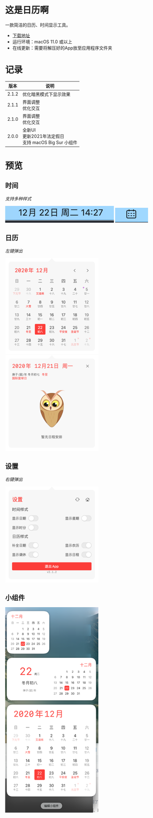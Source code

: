 # 这是日历啊
一款简洁的日历、时间显示工具。
- [下载地址](https://github.com/ZzzM/LunarCalendar/releases/download/2.1.2/calendar.zip)
- 运行环境：macOS 11.0 或以上
- 在线更新：需要将解压好的App放至应用程序文件夹

# 记录
| 版本 |  说明 |
| ----  | ---- |
| 2.1.2 | 优化暗黑模式下显示效果 |
| 2.1.1 | 界面调整<br>优化交互 |
| 2.1.0 | 界面调整<br>优化交互|
| 2.0.0 | 全新UI<br>更新2021年法定假日<br>支持 macOS Big Sur 小组件|

# 预览

## 时间
*支持多种样式*

<img src="previews/menu1.png">
<img src="previews/menu2.png">


## 日历
*左键弹出*

<img src="previews/calendar1.png" height=309, width=300><img src="previews/calendar2.png" height=309, width=300>

## 设置
*右键弹出*

<img src="previews/settings.png" height=309, width=300>


## 小组件
<img src="previews/widget.png" height=661, width=300>
